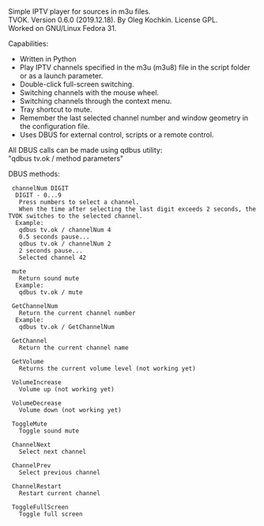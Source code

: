 Simple IPTV player for sources in m3u files.\
TVOK. Version 0.6.0 (2019.12.18). By Oleg Kochkin. License GPL.\
Worked on GNU/Linux Fedora 31.

Capabilities:

 - Written in Python
 - Play IPTV channels specified in the m3u (m3u8) file in the script folder or as a launch parameter.
 - Double-click full-screen switching.
 - Switching channels with the mouse wheel.
 - Switching channels through the context menu.
 - Tray shortcut to mute.
 - Remember the last selected channel number and window geometry in the configuration file.
 - Uses DBUS for external control, scripts or a remote control.

 All DBUS calls can be made using qdbus utility:\
  "qdbus tv.ok / method parameters"

 DBUS methods:

```
 channelNum DIGIT
  DIGIT - 0...9
   Press numbers to select a channel.
   When the time after selecting the last digit exceeds 2 seconds, the TVOK switches to the selected channel.
  Example:
   qdbus tv.ok / channelNum 4
   0.5 seconds pause...
   qdbus tv.ok / channelNum 2
   2 seconds pause...
   Selected channel 42

 mute
   Return sound mute
  Example:
   qdbus tv.ok / mute

 GetChannelNum
   Return the current channel number
  Example:
   qdbus tv.ok / GetChannelNum

 GetChannel
   Return the current channel name

 GetVolume
   Returns the current volume level (not working yet)

 VolumeIncrease
   Volume up (not working yet)

 VolumeDecrease
   Volume down (not working yet)

 ToggleMute
   Toggle sound mute
   
 ChannelNext
   Select next channel
  
 ChannelPrev
   Select previous channel

 ChannelRestart
   Restart current channel

 ToggleFullScreen
   Toggle full screen
```

